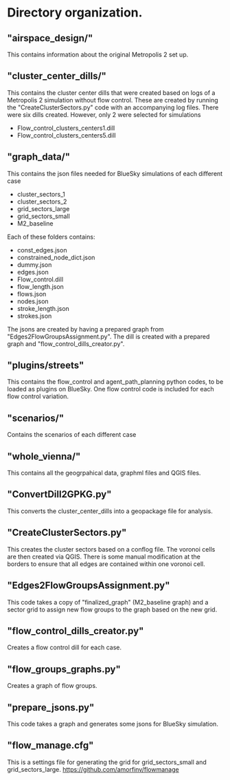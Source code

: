 # Directory organization.

## "airspace_design/"

This contains information about the original Metropolis 2 set up.

## "cluster_center_dills/"

This contains the cluster center dills that were created based on logs of a Metropolis 2 simulation without flow control.
These are created by running the "CreateClusterSectors.py" code with an accompanying log files.
There were six dills created. However, only 2 were selected for simulations

- Flow_control_clusters_centers1.dill
- Flow_control_clusters_centers5.dill

## "graph_data/"

This contains the json files needed for BlueSky simulations of each different case

- cluster_sectors_1
- cluster_sectors_2
- grid_sectors_large
- grid_sectors_small
- M2_baseline

Each of these folders contains:

- const_edges.json
- constrained_node_dict.json
- dummy.json
- edges.json
- Flow_control.dill
- flow_length.json
- flows.json
- nodes.json
- stroke_length.json
- strokes.json

The jsons are created by having a prepared graph from "Edges2FlowGroupsAssignment.py".
The dill is created with a prepared graph and "flow_control_dills_creator.py".

## "plugins/streets"

This contains the flow_control and agent_path_planning python codes, to be loaded as plugins on BlueSky. One flow control code is included for each flow control variation.

## "scenarios/"

Contains the scenarios of each different case

## "whole_vienna/"

This contains all the geogrpahical data, graphml files and QGIS files.

## "ConvertDill2GPKG.py"

This converts the cluster_center_dills into a geopackage file for analysis.

## "CreateClusterSectors.py"

This creates the cluster sectors based on a conflog file. The voronoi cells are then created via QGIS.
There is some manual modification at the borders to ensure that all edges are contained within one voronoi cell.

## "Edges2FlowGroupsAssignment.py"

This code takes a copy of "finalized_graph" (M2_baseline graph) and a sector grid to assign new flow groups to the graph based on the new grid.

## "flow_control_dills_creator.py"

Creates a flow control dill for each case.

## "flow_groups_graphs.py"

Creates a graph of flow groups.

## "prepare_jsons.py"

This code takes a graph and generates some jsons for BlueSky simulation.

## "flow_manage.cfg"

This is a settings file for generating the grid for grid_sectors_small and grid_sectors_large.
https://github.com/amorfinv/flowmanage
